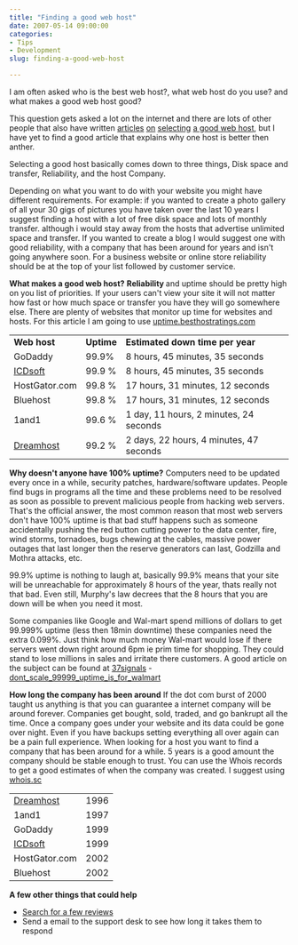 ```yaml
---
title: "Finding a good web host"
date: 2007-05-14 09:00:00
categories:
- Tips
- Development
slug: finding-a-good-web-host

---
```


I am often asked who is the best web host?, what web host do you use? and what makes a good web host good?

This question gets asked a lot on the internet and there are lots of other people that also have written <a href="http://www.johnchow.com/unleashing-the-best-web-hosting-service/">articles</a> <a href="http://www.johnchow.com/cheap-web-hosting-with-domain-essentials/">on</a> <a href="http://www.akamarketing.com/choosing-a-host.html">selecting</a> <a href="http://www.dailyblogtips.com/how-to-choose-a-web-host/">a good web host</a>, but I have yet to find a good article that explains why one host is better then anther.

Selecting a good host basically comes down to three things, Disk space and transfer, Reliability, and the host Company.

Depending on what you want to do with your website you might have different requirements.
For example:
if you wanted to create a photo gallery of all your 30 gigs of pictures you have taken over the last 10 years I suggest finding a host with a lot of free disk space and lots of monthly transfer. although i would stay away from the hosts that advertise unlimited space and transfer.
If you wanted to create a blog I would suggest one with good reliability, with a company that has been around for years and isn't going anywhere soon.
For a business website or online store reliability should be at the top of your list followed by customer service.

<strong>What makes a good web host?</strong>
<strong>Reliability </strong>and uptime should be pretty high on you list of priorities. If your users can't view your site it will not matter how fast or how much space or transfer you have they will go somewhere else. There are plenty of websites that monitor up time for websites and hosts. For this article I am going to use <a href="http://uptime.besthostratings.com/">uptime.besthostratings.com</a>
<table width="100%">
<tr>
<td><strong>Web host</strong></td>
<td><strong>Uptime</strong></td>
<td><strong>Estimated down time per year</strong></td>
</tr>
<tr>
<td>GoDaddy</td>
<td>99.9%</td>
<td>8 hours, 45 minutes, 35 seconds</td>
</tr>
<tr>
<td><a href="http://www.icdsoft.com/?aff=funvill.link">ICDsoft</a></td>
<td>99.9 %</td>
<td>8 hours, 45 minutes, 35 seconds</td>
</tr>
<tr>
<td>HostGator.com</td>
<td>99.8 %</td>
<td>17 hours, 31 minutes, 12 seconds</td>
</tr>
<tr>
<td>Bluehost</td>
<td>99.8 %</td>
<td>17 hours, 31 minutes, 12 seconds</td>
</tr>
<tr>
<td>1and1</td>
<td>99.6 %</td>
<td>1 day, 11 hours, 2 minutes, 24 seconds</td>
</tr>
<tr>
<td><a href="http://www.dreamhost.com/r.cgi?78455">Dreamhost</a></td>
<td>99.2 %</td>
<td>2 days, 22 hours, 4 minutes, 47 seconds</td>
</tr>
</table>
<strong>Why doesn't anyone have 100% uptime?</strong>
Computers need to be updated every once in a while, security patches, hardware/software updates. People find bugs in programs all the time and these problems need to be resolved as soon as possible to prevent malicious people from hacking web servers. That's the official answer, the most common reason that most web servers don't have 100% uptime is that bad stuff happens such as someone accidentally pushing the red button cutting power to the data center, fire, wind storms, tornadoes, bugs chewing at the cables, massive power outages that last longer then the reserve generators can last, Godzilla and Mothra attacks, etc.

99.9% uptime is nothing to laugh at, basically 99.9% means that your site will be unreachable for approximately 8 hours of the year, thats really not that bad. Even still, Murphy's law decrees that the 8 hours that you are down will be when you need it most.

Some companies like Google and Wal-mart spend millions of dollars to get 99.999% uptime (less then 18min downtime) these companies need the extra 0.099%. Just think how much money Wal-mart would lose if there servers went down right around 6pm ie prim time for shopping. They could stand to lose millions in sales and irritate there customers.
A good article on the subject can be found at <a href="http://www.37signals.com/">37signals</a> - <a href="http://www.37signals.com/svn/archives2/dont_scale_99999_uptime_is_for_walmart.php">dont_scale_99999_uptime_is_for_walmart</a>

<strong>How long the company has been around</strong>
If the dot com burst of 2000 taught us anything is that you can guarantee a internet company will be around forever. Companies get bought, sold, traded, and go bankrupt all the time. Once a company goes under your website and its data could be gone over night. Even if you have backups setting everything all over again can be a pain full experience.
When looking for a host you want to find a company that has been around for a while. 5 years is a good amount the company should be stable enough to trust. You can use the Whois records to get a good estimates of when the company was created. I suggest using <a href="http://www.whois.sc/">whois.sc</a>
<table width="50%">
<tr>
<td><a href="http://www.dreamhost.com/r.cgi?78455">Dreamhost</a></td>
<td>1996</td>
</tr>
<tr>
<td>1and1</td>
<td>1997</td>
</tr>
<tr>
<td>GoDaddy</td>
<td>1999</td>
</tr>
<tr>
<td><a href="http://www.icdsoft.com/?aff=funvill.link">ICDsoft</a></td>
<td>1999</td>
</tr>
<tr>
<td>HostGator.com</td>
<td>2002</td>
</tr>
<tr>
<td>Bluehost</td>
<td>2002</td>
</tr>
</table>
<strong>A few other things that could help  </strong>
<ul>
	<li><a href="http://www.webhostingtalk.com/">Search for a few reviews</a></li>
	<li>Send a email to the support desk to see how long it takes them to respond</li>
</ul>
